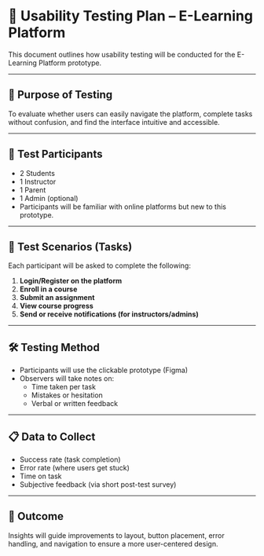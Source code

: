 # 🧪 Usability Testing Plan – E-Learning Platform

This document outlines how usability testing will be conducted for the E-Learning Platform prototype.

---

## 🎯 Purpose of Testing

To evaluate whether users can easily navigate the platform, complete tasks without confusion, and find the interface intuitive and accessible.

---

## 👥 Test Participants

- 2 Students
- 1 Instructor
- 1 Parent
- 1 Admin (optional)
- Participants will be familiar with online platforms but new to this prototype.

---

## 🧪 Test Scenarios (Tasks)

Each participant will be asked to complete the following:

1. **Login/Register on the platform**
2. **Enroll in a course**
3. **Submit an assignment**
4. **View course progress**
5. **Send or receive notifications (for instructors/admins)**

---

## 🛠️ Testing Method

- Participants will use the clickable prototype (Figma)
- Observers will take notes on:
  - Time taken per task
  - Mistakes or hesitation
  - Verbal or written feedback

---

## 📋 Data to Collect

- Success rate (task completion)
- Error rate (where users get stuck)
- Time on task
- Subjective feedback (via short post-test survey)

---

## 🎯 Outcome

Insights will guide improvements to layout, button placement, error handling, and navigation to ensure a more user-centered design.
